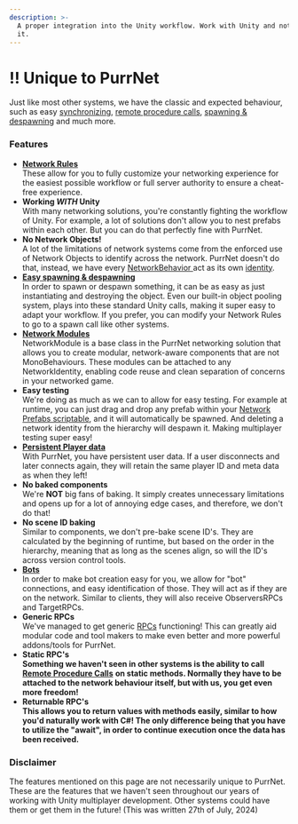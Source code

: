 ```yaml
---
description: >-
  A proper integration into the Unity workflow. Work with Unity and not against
  it.
---
```


# ‼️ Unique to PurrNet

Just like most other systems, we have the classic and expected behaviour, such as easy [synchronizing](../systems-and-modules/network-modules/sync-types/syncvar.md), [remote procedure calls](../systems-and-modules/remote-procedure-call-rpc/), [spawning & despawning](../systems-and-modules/spawning-and-despawning.md) and much more.

### Features

* [**Network Rules**](../systems-and-modules/network-manager/network-rules.md)\
  These allow for you to fully customize your networking experience for the easiest possible workflow or full server authority to ensure a cheat-free experience.
* **Working&#x20;**_**WITH**_**&#x20;Unity**\
  With many networking solutions, you're constantly fighting the workflow of Unity. For example, a lot of solutions don't allow you to nest prefabs within each other. But you can do that perfectly fine with PurrNet.
* **No Network Objects!**\
  A lot of the limitations of network systems come from the enforced use of Network Objects to identify across the network. PurrNet doesn't do that, instead, we have every [NetworkBehavior ](../systems-and-modules/network-identity/networkbehaviour.md)act as its own [identity](../systems-and-modules/network-identity/).
* [**Easy spawning & despawning**](../systems-and-modules/spawning-and-despawning.md)\
  In order to spawn or despawn something, it can be as easy as just instantiating and destroying the object. Even our built-in object pooling system, plays into these standard Unity calls, making it super easy to adapt your workflow. If you prefer, you can modify your Network Rules to go to a spawn call like other systems.
* [**Network Modules**](../systems-and-modules/network-modules/)\
  NetworkModule is a base class in the PurrNet networking solution that allows you to create modular, network-aware components that are not MonoBehaviours. These modules can be attached to any NetworkIdentity, enabling code reuse and clean separation of concerns in your networked game.
* **Easy testing**\
  We're doing as much as we can to allow for easy testing. For example at runtime, you can just drag and drop any prefab within your [Network Prefabs scriptable](../systems-and-modules/network-manager/network-prefabs.md), and it will automatically be spawned. And deleting a network identity from the hierarchy will despawn it. Making multiplayer testing super easy!
* [**Persistent Player data**](../systems-and-modules/playerid-client-connection.md)\
  With PurrNet, you have persistent user data. If a user disconnects and later connects again, they will retain the same player ID and meta data as when they left!
* **No baked components**\
  We're **NOT** big fans of baking. It simply creates unnecessary limitations and opens up for a lot of annoying edge cases, and therefore, we don't do that!
* **No scene ID baking**\
  Similar to components, we don't pre-bake scene ID's. They are calculated by the beginning of runtime, but based on the order in the hierarchy, meaning that as long as the scenes align, so will the ID's across version control tools.
* [**Bots**](../systems-and-modules/bots.md)\
  In order to make bot creation easy for you, we allow for "bot" connections, and easy identification of those. They will act as if they are on the network. Similar to clients, they will also receive ObserversRPCs and TargetRPCs.
* **Generic RPCs**\
  We've managed to get generic [RPCs](../systems-and-modules/remote-procedure-call-rpc/) functioning! This can greatly aid modular code and tool makers to make even better and more powerful addons/tools for PurrNet.
* **Static RPC's**\
  **Something we haven't seen in other systems is the ability to call** [**Remote Procedure Calls**](../systems-and-modules/remote-procedure-call-rpc/) **on static methods. Normally they have to be attached to the network behaviour itself, but with us, you get even more freedom!**
* **Returnable RPC's**\
  **This allows you to return values with methods easily, similar to how you'd naturally work with C#! The only difference being that you have to utilize the "await", in order to continue execution once the data has been received.**

### Disclaimer

The features mentioned on this page are not necessarily unique to PurrNet. These are the features that we haven't seen throughout our years of working with Unity multiplayer development. Other systems could have them or get them in the future! (This was written 27th of July, 2024)
